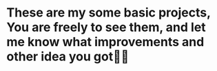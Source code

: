 # These are my some basic projects, You are freely to see them, and let me know what improvements and other idea you got🙌🙌